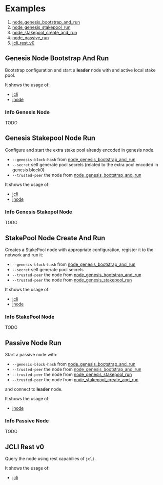 # Examples

1) [node_genesis_bootstrap_and_run](#genesis-node-bootstrap-and-run)
2) [node_genesis_stakepool_run](#genesis-stakepool-node-run)
3) [node_stakepool_create_and_run](#stakepool-node-create-and-run)
4) [node_passive_run](#passive-node-run)
5) [jcli_rest_v0](#jcli-rest-v0)

## Genesis Node Bootstrap And Run

Bootstrap configuration and start a **leader** node with and active local stake pool.

It shows the usage of:

- [jcli](https://godoc.org/github.com/rinor/jorcli/jcli)
- [jnode](https://godoc.org/github.com/rinor/jorcli/jnode)

### Info Genesis Node

TODO

## Genesis Stakepool Node Run

Configure and start the extra stake pool already encoded in genesis node.

- `--genesis-block-hash` from [node_genesis_bootstrap_and_run](#genesis-node-bootstrap-and-run)
- `--secret` self generate pool secrets (related to the extra pool encoded in genesis block0)
- `--trusted-peer` the node from [node_genesis_bootstrap_and_run](#genesis-node-bootstrap-and-run)


It shows the usage of:

- [jcli](https://godoc.org/github.com/rinor/jorcli/jcli)
- [jnode](https://godoc.org/github.com/rinor/jorcli/jnode)

### Info Genesis Stakepol Node

TODO

## StakePool Node Create And Run

Creates a StakePool node with appropriate configuration,
register it to the network and run it:

- `--genesis-block-hash` from [node_genesis_bootstrap_and_run](#genesis-node-bootstrap-and-run)
- `--secret` self generate pool secrets
- `--trusted-peer` the node from [node_genesis_bootstrap_and_run](#genesis-node-bootstrap-and-run)
- `--trusted-peer` the node from [node_genesis_stakepool_run](#genesis-stakepool-node-run)

It shows the usage of:

- [jcli](https://godoc.org/github.com/rinor/jorcli/jcli)
- [jnode](https://godoc.org/github.com/rinor/jorcli/jnode)

### Info StakePool Node

TODO

## Passive Node Run

Start a passive node with:

- `--genesis-block-hash` from [node_genesis_bootstrap_and_run](#genesis-node-bootstrap-and-run)
- `--trusted-peer` the node from [node_genesis_bootstrap_and_run](#genesis-node-bootstrap-and-run)
- `--trusted-peer` the node from [node_genesis_stakepool_run](#genesis-stakepool-node-run)
- `--trusted-peer` the node from [node_stakepool_create_and_run](#stakepool-node-create-and-run)

and connect to **leader** node.

It shows the usage of:

- [jnode](https://godoc.org/github.com/rinor/jorcli/jnode)

### Info Passive Node

TODO

## JCLI Rest v0

Query the node using rest capabilies of `jcli`.

It shows the usage of:

- [jcli](https://godoc.org/github.com/rinor/jorcli/jcli)
